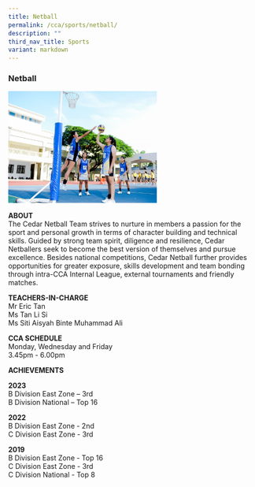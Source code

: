 ```yaml
---
title: Netball
permalink: /cca/sports/netball/
description: ""
third_nav_title: Sports
variant: markdown
---
```

### Netball

<img src="/images/sports4.png" style="width:60%">

**ABOUT**  
The Cedar Netball Team strives to nurture in members a passion for the sport and personal growth in terms of character building and technical skills. Guided by strong team spirit, diligence and resilience, Cedar Netballers seek to become the best version of themselves and pursue excellence. Besides national competitions, Cedar Netball further provides opportunities for greater exposure, skills development and team bonding through intra-CCA Internal League, external tournaments and friendly matches.  
  
**TEACHERS-IN-CHARGE**  
Mr Eric Tan<br>
Ms Tan Li Si<br>
Ms Siti Aisyah Binte Muhammad Ali  

  
**CCA SCHEDULE**  
Monday, Wednesday and Friday  
3.45pm - 6.00pm  
  
**ACHIEVEMENTS**<br>

**2023**&nbsp; <br>
B Division East Zone – 3rd<br>
B Division National – Top 16

**2022**&nbsp; <br>
B Division East Zone - 2nd<br>
C Division East Zone - 3rd

  

**2019**&nbsp;<br>
B Division East Zone - Top 16  <br>
C Division East Zone - 3rd  <br>
C Division National - Top 8